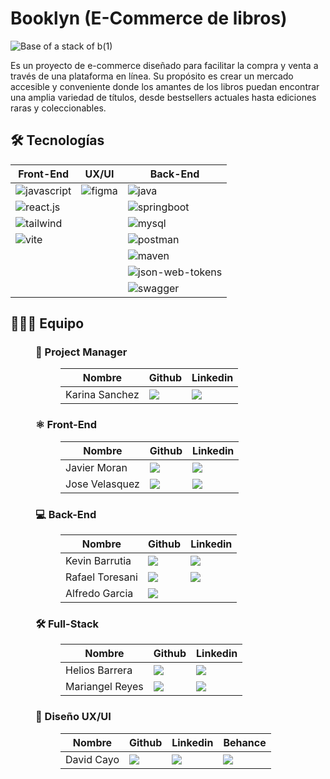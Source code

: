 ﻿# Booklyn (E-Commerce de libros)

![Base of a stack of b(1)](https://github.com/No-Country/c18-46-t-java-react/assets/169822154/9a6aea58-a737-4ad6-b2c8-5e8cf762299e)

Es un proyecto de e-commerce diseñado para facilitar la compra y venta a través de una plataforma en línea. Su propósito es crear un mercado accesible y conveniente donde los amantes de los libros puedan encontrar una amplia variedad de títulos, desde bestsellers actuales hasta ediciones raras y coleccionables.

## 🛠️ Tecnologías

<div>
  <table>
    <thead>
      <tr>
        <th>Front-End</th>
        <th>UX/UI</th>
        <th>Back-End</th>
      </tr>
    </thead>
    <tbody>
      <tr>
        <td>
          <img alt="javascript" src="https://img.shields.io/badge/Javascript-%23F7DF1E?logo=javascript&logoColor=white">
        </td>
        <td>
          <img alt="figma" src="https://img.shields.io/badge/Figma-%23F24E1E?logo=figma&logoColor=white">
        </td>
        <td>
          <img alt="java" src="https://img.shields.io/badge/Java-%23ED8B00.svg?logo=openjdk&logoColor=white">
        </td>
      </tr>
      <tr>
        <td>
          <img alt="react.js" src="https://img.shields.io/badge/React.js-%2361DAFB?logo=react&logoColor=white">
        </td>
        <td></td>
        <td>
        <img alt="springboot" src="https://img.shields.io/badge/Spring_Boot-F2F4F9?logo=spring-boot&logoColor=white">
        </td>
      </tr>
      <tr>
        <td>
          <img alt="tailwind" src="https://img.shields.io/badge/Tailwind-%2306B6D4?logo=tailwind%20css">
        </td>
        <td></td>
        <td>
          <img alt="mysql" src="https://img.shields.io/badge/MySQL-005C84?logo=mysql&logoColor=white">
        </td>
      </tr>
      <tr>
        <td>
          <img alt="vite" src="https://img.shields.io/badge/Vite-%23646CFF?logo=vite&logoColor=white">
        </td>
        <td></td>
        <td>
          <img alt="postman" src="https://img.shields.io/badge/Postman-FF6C37?logo=Postman&logoColor=white">
        </td>
      </tr>
      <tr>
        <td></td>
        <td></td>
        <td>
          <img alt="maven" src="https://img.shields.io/badge/Apache_maven-C71A36?logo=apachemaven&logoColor=white">
        </td>
      </tr>
      <tr>
        <td></td>
        <td></td>
        <td>
          <img alt="json-web-tokens" src="https://img.shields.io/badge/JSON%20Web%20Tokens-%23000000?logo=json%20web%20tokens&logoColor=white">
        </td>
      </tr>
      <tr>
        <td></td>
        <td></td>
        <td>
          <img alt="swagger" src="https://img.shields.io/badge/Swagger-85EA2D?logo=Swagger&logoColor=white">
        </td>
      </tr>
    </tbody>
  </table>
</div>

## 🧑‍🤝‍🧑 Equipo

<div>
  <dl>
  <dd>
    <h3>📝 Project Manager</h3>
    <dl>
      <dd>
        <table>
          <thead>
            <tr>
              <th>Nombre</th>
              <th>Github</th>
              <th>Linkedin</th>
            </tr>
          </thead>
          <tbody>
            <tr>
              <td>Karina Sanchez</td>
              <td>
                <a href="https://github.com/Karinathalie" target="_blank">
                  <img src="https://img.shields.io/badge/github-%23121011.svg?&style=for-the-badge&logo=github&logoColor=white"/>
                </a>
              </td>
              <td>
                <a href="https://www.linkedin.com/in/karinasanchezgamez/" target="_blank">
                  <img src="https://img.shields.io/badge/linkedin-%230A66C2.svg?&style=for-the-badge&logo=linkedin&logoColor=white"/>
                </a>
              </td>
            </tr>
          </tbody>
        </table>
      </dd>
    </dl>
  </dd>
  <dd>
    <h3>⚛️ Front-End</h3>
    <dl>
      <dd>
        <table>
          <thead>
            <tr>
              <th>Nombre</th>
              <th>Github</th>
              <th>Linkedin</th>
            </tr>
          </thead>
          <tbody>
            <tr>
              <td>Javier Moran</td>
              <td>
                <a href="https://github.com/tecnycompu" target="_blank">
                  <img src="https://img.shields.io/badge/github-%23121011.svg?&style=for-the-badge&logo=github&logoColor=white"/>
                </a>
              </td>
              <td>
                <a href="https://www.linkedin.com/in/javier-moran-rodriguez/" target="_blank">
                  <img src="https://img.shields.io/badge/linkedin-%230A66C2.svg?&style=for-the-badge&logo=linkedin&logoColor=white"/>
                </a>
              </td>
            </tr>
            <tr>
              <td>Jose Velasquez</td>
              <td>
                <a href="https://github.com/jdvd01" target="_blank">
                  <img src="https://img.shields.io/badge/github-%23121011.svg?&style=for-the-badge&logo=github&logoColor=white"/>
                </a>
              </td>
              <td>
                <a href="https://www.linkedin.com/in/jdvd01/" target="_blank">
                  <img src="https://img.shields.io/badge/linkedin-%230A66C2.svg?&style=for-the-badge&logo=linkedin&logoColor=white"/>
                </a>
              </td>
            </tr>
          </tbody>
        </table>
      </dd>
    </dl>
  </dd>
  <dd>
    <h3>💻 Back-End</h3>
    <dl>
      <dd>
        <table>
          <thead>
            <tr>
              <th>Nombre</th>
              <th>Github</th>
              <th>Linkedin</th>
            </tr>
          </thead>
          <tbody>
            <tr>
              <td>Kevin Barrutia</td>
              <td>
                <a href="https://github.com/KevinBarrutia" target="_blank">
                  <img src="https://img.shields.io/badge/github-%23121011.svg?&style=for-the-badge&logo=github&logoColor=white"/>
                </a>
              </td>
              <td>
                <a href="https://www.linkedin.com/in/kevin-barrutia-1a42a01aa/" target="_blank">
                  <img src="https://img.shields.io/badge/linkedin-%230A66C2.svg?&style=for-the-badge&logo=linkedin&logoColor=white"/>
                </a>
              </td>
            </tr>
            <tr>
              <td>Rafael Toresani</td>
              <td>
                <a href="https://github.com/RafaToresani" target="_blank">
                  <img src="https://img.shields.io/badge/github-%23121011.svg?&style=for-the-badge&logo=github&logoColor=white"/>
                </a>
              </td>
              <td>
                <a href="https://www.linkedin.com/in/rtoresani/" target="_blank">
                  <img src="https://img.shields.io/badge/linkedin-%230A66C2.svg?&style=for-the-badge&logo=linkedin&logoColor=white"/>
                </a>
              </td>
            </tr>
            <tr>
              <td>Alfredo Garcia</td>
              <td>
                <a href="https://github.com/AlfredDev" target="_blank">
                  <img src="https://img.shields.io/badge/github-%23121011.svg?&style=for-the-badge&logo=github&logoColor=white"/>
                </a>
              </td>
              <td>
                <!-- <a href="" target="_blank">
                  <img src="https://img.shields.io/badge/linkedin-%230A66C2.svg?&style=for-the-badge&logo=linkedin&logoColor=white"/>
                </a> -->
              </td>
            </tr>
          </tbody>
        </table>
      </dd>
    </dl>
  </dd>
  <dd>
    <h3>🛠️ Full-Stack</h3>
    <dl>
      <dd>
        <table>
          <thead>
            <tr>
              <th>Nombre</th>
              <th>Github</th>
              <th>Linkedin</th>
            </tr>
          </thead>
          <tbody>
            <tr>
              <td>Helios Barrera</td>
              <td>
                <a href="https://github.com/quserforgitp" target="_blank">
                  <img src="https://img.shields.io/badge/github-%23121011.svg?&style=for-the-badge&logo=github&logoColor=white"/>
                </a>
              </td>
              <td>
                <a href="https://www.linkedin.com/in/qlessenp/" target="_blank">
                  <img src="https://img.shields.io/badge/linkedin-%230A66C2.svg?&style=for-the-badge&logo=linkedin&logoColor=white"/>
                </a>
              </td>
            </tr>
            <tr>
              <td>Mariangel Reyes</td>
              <td>
                <a href="https://github.com/AngelQReid" target="_blank">
                  <img src="https://img.shields.io/badge/github-%23121011.svg?&style=for-the-badge&logo=github&logoColor=white"/>
                </a>
              </td>
              <td>
                <a href="https://www.linkedin.com/in/mariangel-reyes-960428214" target="_blank">
                  <img src="https://img.shields.io/badge/linkedin-%230A66C2.svg?&style=for-the-badge&logo=linkedin&logoColor=white"/>
                </a>
              </td>
            </tr>
          </tbody>
        </table>
      </dd>
    </dl>
  </dd>
  <dd>
    <h3>🎨 Diseño UX/UI</h3>
    <dl>
      <dd>
        <table>
          <thead>
            <tr>
              <th>Nombre</th>
              <th>Github</th>
              <th>Linkedin</th>
              <th>Behance</th>
            </tr>
          </thead>
          <tbody>
            <tr>
              <td>David Cayo</td>
              <td>
                <a href="https://github.com/davidcayo">
                  <img src="https://img.shields.io/badge/github-%23121011.svg?&style=for-the-badge&logo=github&logoColor=white"/>
                </a>
              </td>
              <td>
                <a href="https://www.linkedin.com/in/david-cayo-184568230/">
                  <img src="https://img.shields.io/badge/linkedin-%230A66C2.svg?&style=for-the-badge&logo=linkedin&logoColor=white"/>
                </a>
              </td>
              <td>
                <a href="https://www.behance.net/davidcayo">
                  <img src="https://img.shields.io/badge/behance-%231769FF.svg?&style=for-the-badge&logo=behance&logoColor=white">
                </a>
              </td>
            </tr>
          </tbody>
        </table>
      </dd>
    </dl>
  </dd>
</dl>

</div>
